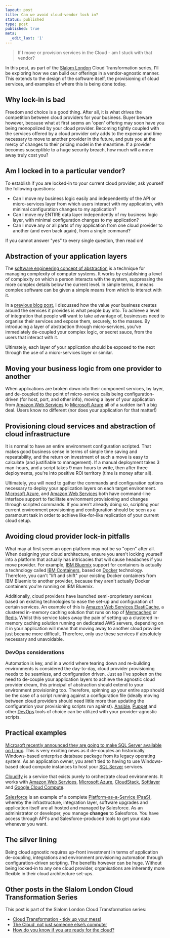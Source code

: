 ```yaml
---
layout: post
title: Can we avoid cloud-vendor lock in?
status: published
type: post
published: true
meta:
  _edit_last: '1'
---
```


> If I move or provision services in the Cloud - am I stuck with that vendor?

In this post, as part of the [Slalom London](https://www.slalom.com/locations/london) Cloud Transformation series, I'll be exploring how we can build our offerings in a vendor-agnostic manner. This extends to the design of the software itself, the provisioning of cloud services, and examples of where this is being done today.

## Why lock-in is bad

Freedom and choice is a good thing. After all, it is what drives the competition between cloud providers for your business. Buyer beware however, because what at first seems an 'open' offering may soon have you being monopolized by your cloud provider. Becoming tightly coupled with the services offered by a cloud provider only adds to the expense and time necessary to move to another provider in the future, and puts you at the mercy of changes to their pricing model in the meantime. If a provider becomes susceptible to a huge security breach, how much will a move away truly cost you?

## Am I locked in to a particular vendor?

To establish if you are locked-in to your current cloud provider, ask yourself the following questions:
* Can I move my business logic easily and independently of the API or micro-services layer from which users interact with my application, with minimal configuration changes to my application?
* Can I move my ENTIRE data layer independently of my business logic layer, with minimal configuration changes to my application?
* Can I move any or all parts of my application from one cloud provider to another (and even back again), from a single command?

If you cannot answer "yes" to every single question, then read on!

## Abstraction of your application layers

The [software engineering concept of abstraction](https://en.wikipedia.org/wiki/Abstraction_(computer_science)) is a technique for managing complexity of computer systems. It works by establishing a level of complexity on which a person interacts with the system, suppressing the more complex details below the current level. In simple terms, it means complex software can be given a simple means from which to interact with it.

In a [previous blog post](http://aaronallport.com/2015/10/14/rapid-prototype-your-way-to-microservices-enablement.html), I discussed how the value your business creates around the services it provides is what people buy into. To achieve a level of integration that people will want to take advantage of, businesses need to organise their services and expose them, securely, to the masses. By introducing a layer of abstraction through micro-services, you've immediately de-coupled your complex logic, or secret sauce, from the users that interact with it.

Ultimately, each layer of your application should be exposed to the next through the use of a micro-services layer or similar.

## Moving your business logic from one provider to another

When applications are broken down into their component services, by layer, and de-coupled to the point of micro-service calls being configuration-driven (for host, port, and other info), moving a layer of your application from [Amazon Web Services](http://aws.amazon.com/) to [Microsoft Azure](https://azure.microsoft.com/en-gb/) all of a sudden isn't a big deal. Users know no different (nor does your application for that matter!)

## Provisioning cloud services and abstraction of cloud infrastructure

It is normal to have an entire environment configuration scripted. That makes good business sense in terms of simple time saving and repeatability, and the return on investment of such a move is easy to calculate (and justifiable to management). If a manual deployment takes 3 man-hours, and a script takes 9 man-hours to write, then after three deployments, you're into positive ROI territory (time is money after all).

Ultimately, you will need to gather the commands and configuration options necessary to deploy your application layers on each target environment. [Microsoft Azure](https://azure.microsoft.com/en-gb/documentation/articles/virtual-machines-command-line-tools/), and [Amazon Web Services](https://aws.amazon.com/cli/) both have command-line interface support to facilitate environment provisioning and changes through scripted commands. If you aren't already doing so, scripting your current environment provisioning and configuration should be seen as a paramount task in order to achieve like-for-like replication of your current cloud setup.

## Avoiding cloud provider lock-in pitfalls

What may at first seem an open platform may not be so "open" after all. When designing your cloud architecture, ensure you aren't locking yourself into a platform that actually has intricacies that will cause headaches if you move provider. For example, [IBM Bluemix](http://www.ibm.com/cloud-computing/bluemix/) support for containers is actually a technology called [IBM Containers](http://www.ibm.com/cloud-computing/bluemix/containers/), based on [Docker](https://www.docker.com/) technology. Therefore, you can't "lift and shift" your existing Docker containers from IBM Bluemix to another provider, because they aren't actually Docker containers you're running on IBM Bluemix.

Additionally, cloud providers have launched semi-proprietary services based on existing technologies to ease the set-up and configuration of certain services. An example of this is [Amazon Web Services ElastiCache](https://aws.amazon.com/elasticache/), a clustered in-memory caching solution that runs on top of [Memcached](http://www.memcached.org/) or [Redis](http://redis.io/). Whilst this service takes away the pain of setting up a clustered in-memory caching solution running on dedicated AWS servers, depending on it in your application will mean that moving away to another cloud provider just became more difficult. Therefore, only use these services if absolutely necessary and unavoidable.

### DevOps considerations

Automation is key, and in a world where tearing down and re-building environments is considered the day-to-day, cloud provider provisioning needs to be seamless, and configuration driven. Just as I've spoken on the need to de-couple your application layers to achieve the agnostic cloud provider dream, this principal of abstraction should extend to your environment provisioning too. Therefore, spinning up your entire app should be the case of a script running against a configuration file (ideally moving between cloud providers should need little more than updating the configuration your provisioning scripts run against). [Ansible](https://www.ansible.com/), [Puppet](https://puppetlabs.com/) and other [DevOps](https://en.wikipedia.org/wiki/DevOps) tools of choice can be utilized with your provider-agnostic scripts.

## Practical examples

[Microsoft recently announced they are going to make SQL Server available on Linux](https://blogs.microsoft.com/blog/2016/03/07/announcing-sql-server-on-linux/). This is very exciting news as it de-couples an historically Windows-based enterprise database package from its legacy operating system. As an application owner, you aren't tied to having to use Windows-based cloud compute instances to host your [SQL Server](https://www.microsoft.com/en-gb/server-cloud/products/sql-server/) services.

[Cloudify](http://getcloudify.org/) is a service that exists purely to orchestrate cloud environments. It works with [Amazon Web Services](http://aws.amazon.com/), [Microsoft Azure](https://azure.microsoft.com/en-gb/), [CloudStack](https://cloudstack.apache.org/), [Softlayer](http://www.softlayer.com/) and [Google Cloud Compute](https://cloud.google.com/compute/).

[Salesforce](http://www.salesforce.com/uk/) is an example of a complete [Platform-as-a-Service (PaaS)](https://en.wikipedia.org/wiki/Platform_as_a_service), whereby the infrastructure, integration layer, software upgrades and application itself are all hosted and managed by Salesforce. As an administrator or developer, you manage **changes** to Salesforce. You have access through API's and Salesforce-produced tools to get your data whenever you want.

## The silver lining

Being cloud agnostic requires up-front investment in terms of application de-coupling, integrations and environment provisioning automation through configuration-driven scripting. The benefits however can be huge. Without being locked-in to any one cloud provider, organisations are inherently more flexible in their cloud architecture set-ups.

## Other posts in the Slalom London Cloud Transformation Series

This post is part of the Slalom London Cloud Transformation series:

* [Cloud Transformation - tidy up your mess!](https://www.linkedin.com/pulse/cloud-transformation-tidy-up-your-mess-matt-mould)
* [The Cloud, not just someone else’s computer](https://www.linkedin.com/pulse/cloud-just-someone-elses-computer-robert-eriksson)
* [How do you know if you are ready for the cloud?](https://www.linkedin.com/pulse/how-do-you-know-ready-cloud-miguel-blasco)

